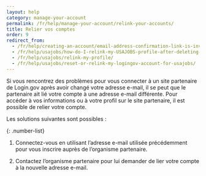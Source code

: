 ```yaml
---
layout: help
category: manage-your-account
permalink: /fr/help/manage-your-account/relink-your-accounts/
title: Relier vos comptes
order: 9
redirect_from:
  - /fr/help/creating-an-account/email-address-confirmation-link-is-invalid/
  - /fr/help/usajobs/how-do-I-relink-my-USAJOBS-profile-after-deleting-my-login-account/
  - /fr/help/usajobs/relink-my-profile/
  - /fr/help/usajobs/reset-or-relink-my-logingov-account-for-usajobs/
---
```

Si vous rencontrez des problèmes pour vous connecter à un site partenaire de Login.gov après avoir changé votre adresse e-mail, il se peut que le partenaire ait lié votre compte à une adresse e-mail différente. Pour accéder à vos informations ou à votre profil sur le site partenaire, il est possible de relier votre compte. 

Les solutions suivantes sont possibles :

{: .number-list}
1. Connectez-vous en utilisant l’adresse e-mail utilisée précédemment pour vous inscrire auprès de l’organisme partenaire. 

2. Contactez l’organisme partenaire pour lui demander de lier votre compte à la nouvelle adresse e-mail.
